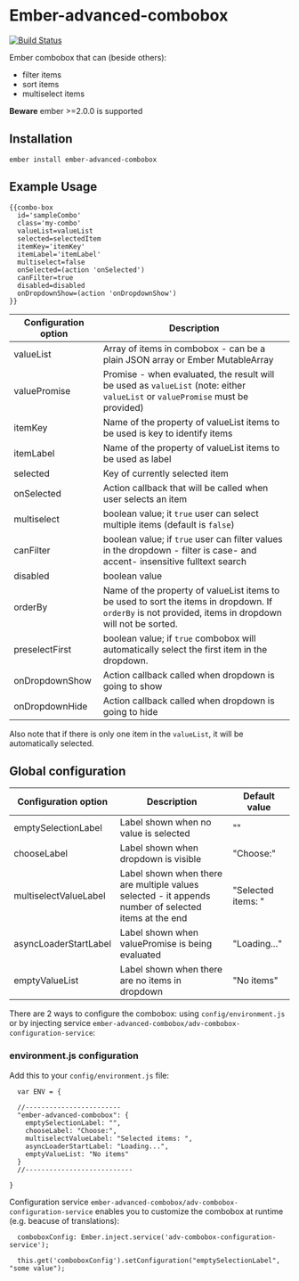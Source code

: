 # Ember-advanced-combobox

[![Build Status](https://travis-ci.org/AnnotationSro/ember-advanced-combobox.svg?branch=master)](https://travis-ci.org/AnnotationSro/ember-advanced-combobox)

Ember combobox that can (beside others):
 - filter items
 - sort items
 - multiselect items

**Beware** ember >=2.0.0 is supported


## Installation

```
ember install ember-advanced-combobox
```


## Example Usage

```
{{combo-box
  id='sampleCombo'
  class='my-combo'
  valueList=valueList
  selected=selectedItem
  itemKey='itemKey'
  itemLabel='itemLabel'
  multiselect=false
  onSelected=(action 'onSelected')
  canFilter=true
  disabled=disabled
  onDropdownShow=(action 'onDropdownShow')
}}
```


| Configuration option | Description                                                                                                                                           |
|----------------------|-------------------------------------------------------------------------------------------------------------------------------------------------------|
| valueList            | Array of items in combobox - can be a plain JSON array or Ember MutableArray                                                                          |
| valuePromise         | Promise - when evaluated, the result will be used as `valueList` (note: either `valueList` or `valuePromise` must be provided)                        |
| itemKey              | Name of the property of valueList items to be used is key to identify items                                                                           |
| itemLabel            | Name of the property of valueList items to be used as label                                                                                           |
| selected             | Key of currently selected item                                                                                                                        |
| onSelected           | Action callback that will be called when user selects an item                                                                                         |
| multiselect          | boolean value; it `true` user can select multiple items (default is `false`)                                                                          |
| canFilter            | boolean value; if `true` user can filter values in the dropdown - filter is case- and accent- insensitive fulltext search                             |
| disabled             | boolean value                                                                                                                                         |
| orderBy              | Name of the property of valueList items to be used to sort the items in dropdown. If `orderBy` is not provided, items in dropdown will not be sorted. |
| preselectFirst       | boolean value; if `true` combobox will automatically select the first item in the dropdown.                                                           |
| onDropdownShow       | Action callback called when dropdown is going to show                                                           |
| onDropdownHide       | Action callback called when dropdown is going to hide                                                             |

Also note that if there is only one item in the `valueList`, it will be automatically selected.


## Global configuration

| Configuration option  | Description                                                                                            | Default value      |
|-----------------------|--------------------------------------------------------------------------------------------------------|--------------------|
| emptySelectionLabel   | Label shown when no value is selected                                                                  | ""                 |
| chooseLabel           | Label shown when dropdown is visible                                                                   | "Choose:"          |
| multiselectValueLabel | Label shown when there are multiple values selected -  it appends number of selected items at the end  | "Selected items: " |
| asyncLoaderStartLabel | Label shown when valuePromise is being evaluated                                                       | "Loading..."       |
| emptyValueList        | Label shown when there are no items in dropdown                                                        | "No items"       |

There are 2 ways to configure the combobox: using `config/environment.js` or by injecting service `ember-advanced-combobox/adv-combobox-configuration-service`:

### environment.js configuration
Add this to your `config/environment.js` file:
```
  var ENV = {

  //------------------------
  "ember-advanced-combobox": {
    emptySelectionLabel: "",
    chooseLabel: "Choose:",
    multiselectValueLabel: "Selected items: ",
    asyncLoaderStartLabel: "Loading...",
    emptyValueList: "No items"
  }
  //---------------------------

}
```

Configuration service `ember-advanced-combobox/adv-combobox-configuration-service` enables you to customize the combobox at runtime (e.g. beacuse of translations):

```
  comboboxConfig: Ember.inject.service('adv-combobox-configuration-service');

  this.get('comboboxConfig').setConfiguration("emptySelectionLabel", "some value");

```
